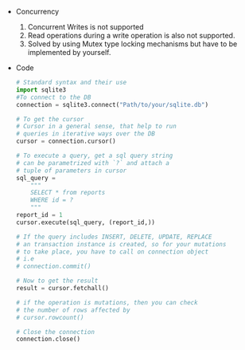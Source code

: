 - Concurrency
	1. Concurrent Writes is not supported
	2. Read operations during a write operation is also not supported.
	3. Solved by using Mutex type locking mechanisms but have to be implemented by yourself.
	

- Code
	```python
	# Standard syntax and their use
	import sqlite3
	#To connect to the DB
	connection = sqlite3.connect("Path/to/your/sqlite.db")
	
	# To get the cursor
	# Cursor in a general sense, that help to run 
	# queries in iterative ways over the DB
	cursor = connection.cursor()
	
	# To execute a query, get a sql query string
	# can be parametrized with `?` and attach a 
	# tuple of parameters in cursor
	sql_query = 
		"""
		SELECT * from reports
		WHERE id = ?
		"""
	report_id = 1
	cursor.execute(sql_query, (report_id,))
	
	# If the query includes INSERT, DELETE, UPDATE, REPLACE
	# an transaction instance is created, so for your mutations
	# to take place, you have to call on connection object
	# i.e
	# connection.commit()
	
	# Now to get the result
	result = cursor.fetchall()
	
	# if the operation is mutations, then you can check
	# the number of rows affected by 
	# cursor.rowcount()
	
	# Close the connection
	connection.close()
	```
